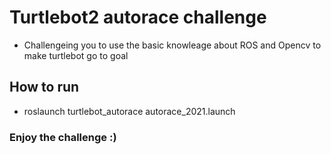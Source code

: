 # Turtlebot2 autorace challenge 
- Challengeing you to use the basic knowleage about ROS and Opencv to make turtlebot go to goal 

## How to run

- roslaunch turtlebot_autorace autorace_2021.launch

### Enjoy the challenge :)
